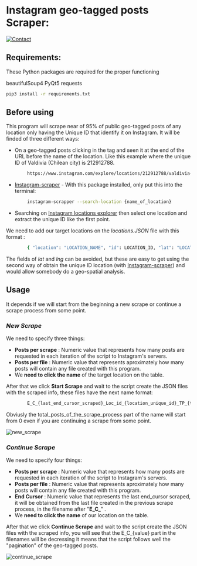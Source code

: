 # Instagram geo-tagged posts Scraper:

[![Contact](https://img.shields.io/badge/Email-%20Contact-yellow.svg)](mailto:manuelhuala@outlook.com)



## Requirements:
These Python packages are required for the proper functioning

beautifulSoup4
PyQt5
requests

```sh
pip3 install -r requirements.txt
```


## Before using
This program will scrape near of 95% of public geo-tagged posts of any location only having the Unique ID that identify it on Instagram. It will be finded of three different ways:
 * On a geo-tagged posts clicking in the tag and seen it at the end of the URL before the name of the location. Like this example where the unique ID of Valdivia (Chilean city) is 212912788. 
```sh
        https://www.instagram.com/explore/locations/212912788/valdivia-chile/
```
 * [Instagram-scraper](https://github.com/arc298/instagram-scraper/) -  With this package installed, only put this into the terminal:
```sh
        instagram-scrapper --search-location {name_of_location}
```
 * Searching on [Instagram locations explorer](https://www.instagram.com/explore/locations/) then select one location and extract the unique ID like the first point.

We need to add our target locations on the *locations.JSON* file with this format : 
```sh
        { "location": "LOCATION_NAME", "id": LOCATION_ID, "lat": "LOCATION_LAT", "lng": "LOCATION_LNG" }
```

The fields of *lat* and *lng* can be avoided, but these are easy to get using the second way of obtain the unique ID location (with [Instagram-scraper](https://github.com/arc298/instagram-scraper/)) and would allow somebody do a geo-spatial analysis.

## Usage
It depends if we will start from the beginning a new scrape or continue a scrape process from some point.

### *New Scrape*
We need to specify three things:
* **Posts per scrape** : Numeric value that represents how many posts are requested in each iteration of the script to Instagram's servers.
* **Posts per file** : Numeric value that represents aproximately how many posts will contain any file created with this program.
* We **need to click the name** of the target location on the table.

After that we click **Start Scrape** and wait to the script create the JSON files with the scraped info, these files have the next name format:
```sh
        E_C_{last_end_cursor_scraped}_Loc_id_{location_unique_id}_TP_{total_posts_of_the_scrape_process}.json
```
Obviusly the total_posts_of_the_scrape_process part of the name will start from 0 even if you are continuing a scrape from some point.

![new_scrape](https://user-images.githubusercontent.com/45650277/95585479-ae4ffa00-0a15-11eb-8a1c-1d8a85e304d8.gif)

### *Continue Scrape*
We need to specify four things:
* **Posts per scrape** : Numeric value that represents how many posts are requested in each iteration of the script to Instagram's servers.
* **Posts per file** : Numeric value that represents aproximately how many posts will contain any file created with this program.
* **End Cursor** : Numeric value that represents the last end_cursor scraped, it will be obtained from the last file created in the previous scrape process, in the filename after "**E_C_**" .
* We **need to click the name** of our location on the table.

After that we click **Continue Scrape** and wait to the script create the JSON files with the scraped info, you will see that the E_C_{value} part in the filenames will be decressing it means that the script follows well the "pagination" of the geo-tagged posts.

![continue_scrape](https://user-images.githubusercontent.com/45650277/95585321-75178a00-0a15-11eb-87a2-616f1055d84a.gif)
